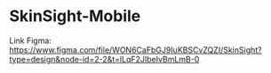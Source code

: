 # SkinSight-Mobile
Link Figma:
https://www.figma.com/file/WON6CaFbGJ9IuKBSCvZQZI/SkinSight?type=design&node-id=2-2&t=lLqF2JIbeIvBmLmB-0
